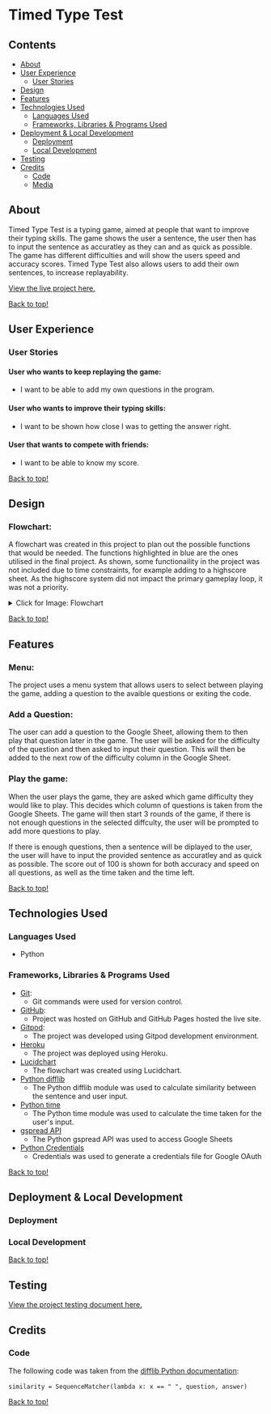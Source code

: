 # Timed Type Test

## Contents
* [About](#about)
* [User Experience](#user-experience)
    * [User Stories](#user-stories)
* [Design](#design)
* [Features](#features)
* [Technologies Used](#technologies-used)
    * [Languages Used](#languages-used)
    * [Frameworks, Libraries & Programs Used](#frameworks-libraries--programs-used)
* [Deployment & Local Development](#deployment--local-development)
    * [Deployment](#deployment)
    * [Local Development](#local-development)
* [Testing](#testing)
* [Credits](#credits)
    * [Code](#code)
    * [Media](#media)

## About
Timed Type Test is a typing game, aimed at people that want to improve their typing skills. The game shows the user a sentence, the user then has to input the sentence as accuratley as they can and as quick as possible. The game has different difficulties and will show the users speed and accuracy scores. Timed Type Test also allows users to add their own sentences, to increase replayability.

[View the live project here.](https://timed-type-test.herokuapp.com/)

[Back to top!](#timed-type-test)

## User Experience
### User Stories
#### User who wants to keep replaying the game:
- I want to be able to add my own questions in the program.
#### User who wants to improve their typing skills:
- I want to be shown how close I was to getting the answer right.
#### User that wants to compete with friends:
- I want to be able to know my score.

[Back to top!](#timed-type-test)

## Design
### Flowchart:
A flowchart was created in this project to plan out the possible functions that would be needed. The functions highlighted in blue are the ones utilised in the final project. As shown, some functionaility in the project was not included due to time constraints, for example adding to a highscore sheet. As the highscore system did not impact the primary gameplay loop, it was not a priority.
<details>
<summary>Click for Image: Flowchart</summary>

![Flowchart](/assets/images/readme/flowchart.png)

</details>

[Back to top!](#timed-type-test)

## Features

### Menu:
The project uses a menu system that allows users to select between playing the game, adding a question to the avaible questions or exiting the code.

### Add a Question:
The user can add a question to the Google Sheet, allowing them to then play that question later in the game. The user will be asked for the difficulty of the question and then asked to input their question. This will then be added to the next row of the difficulty column in the Google Sheet.

### Play the game:
When the user plays the game, they are asked which game difficulty they would like to play. This decides which column of questions is taken from the Google Sheets. The game will then start 3 rounds of the game, if there is not enough questions in the selected diffculty, the user will be prompted to add more questions to play.

If there is enough questions, then a sentence will be diplayed to the user, the user will have to input the provided sentence as accuratley and as quick as possible. The score out of 100 is shown for both accuracy and speed on all questions, as well as the time taken and the time left.

[Back to top!](#timed-type-test)

## Technologies Used
### Languages Used
- Python

### Frameworks, Libraries & Programs Used
- [Git](https://git-scm.com/):
    - Git commands were used for version control.
- [GitHub](https://github.com/):
    - Project was hosted on GitHub and GitHub Pages hosted the live site.
- [Gitpod](https://www.gitpod.io/):
    - The project was developed using Gitpod development environment.
- [Heroku](https://www.heroku.com/)
    - The project was deployed using Heroku.
- [Lucidchart](https://www.lucidchart.com/pages/)
    - The flowchart was created using Lucidchart.
- [Python difflib](https://docs.python.org/3/library/difflib.html)
    - The Python difflib module was used to calculate similarity between the sentence and user input.
- [Python time](https://docs.python.org/3/library/time.html)
    - The Python time module was used to calculate the time taken for the user's input.
- [gspread API](https://docs.gspread.org/en/latest/)
    - The Python gspread API was used to access Google Sheets
- [Python Credentials](https://pypi.org/project/credentials/)
    - Credentials was used to generate a credentials file for Google OAuth

[Back to top!](#timed-type-test)

## Deployment & Local Development
### Deployment
### Local Development

[Back to top!](#timed-type-test)

## Testing
[View the project testing document here.](TESTING.md)

## Credits
### Code
The following code was taken from the [difflib Python documentation](https://docs.python.org/3/library/difflib.html#sequencematcher-examples):

```
similarity = SequenceMatcher(lambda x: x == " ", question, answer)
```

[Back to top!](#timed-type-test)